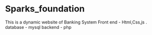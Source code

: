 # Sparks_foundation
This is a dynamic website of Banking System
Front end - Html,Css,js .
database - mysql
backend - php

